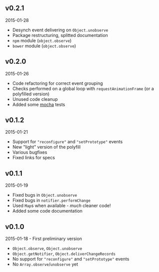 ## v0.2.1

2015-01-28

* Desynch event delivering on `Object.unobserve`
* Package restructuring, splitted documentation
* `npm` module (`object.observe`)
* `bower` module (`object.observe`)

## v0.2.0

2015-01-26

* Code refactoring for correct event grouping
* Checks performed on a global loop with `requestAnimationFrame` (or a polyfilled version)
* Unused code cleanup
* Added some [mocha](http://mochajs.org/) tests

## v0.1.2

2015-01-21

* Support for `"reconfigure"` and `"setPrototype"` events
* New "light" version of the polyfill
* Various bugfixes
* Fixed links for specs

## v0.1.1

2015-01-19

* Fixed bugs in `Object.unobserve`
* Fixed bugs in `notifier.performChange`
* Used `Map`s when available - *much* cleaner code!
* Added some code documentation

## v0.1.0

2015-01-18 - First preliminary version

* `Object.observe`, `Object.unobserve`
* `Object.getNotifier`, `Object.deliverChangeRecords`
* No support for `"reconfigure"` and `"setPrototype"` events
* No `Array.observe`/`unobserve` yet